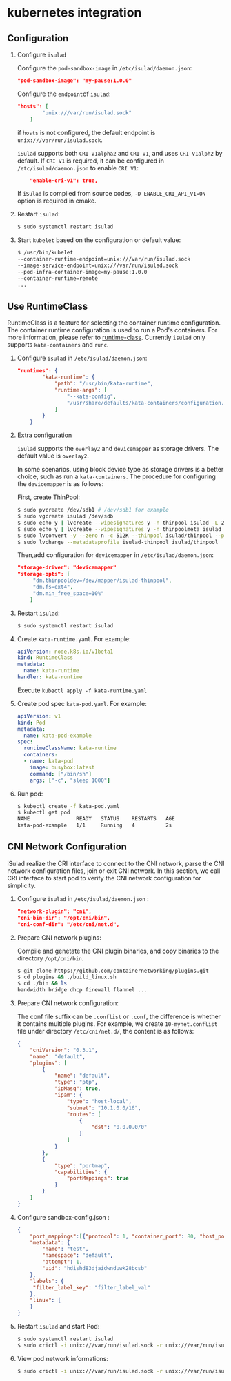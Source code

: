 # kubernetes integration

## Configuration

1. Configure `isulad`

   Configure the `pod-sandbox-image`  in `/etc/isulad/daemon.json`:

   ```json
   "pod-sandbox-image": "my-pause:1.0.0"
   ```

   Configure the `endpoint`of `isulad`:

   ```json
   "hosts": [
           "unix:///var/run/isulad.sock"
       ]
   ```

   if `hosts` is not configured, the default endpoint is `unix:///var/run/isulad.sock`.

   `iSulad` supports both `CRI V1alpha2` and `CRI V1`, and uses `CRI V1alph2` by default.
   If `CRI V1` is required, it can be configured in `/etc/isulad/daemon.json` to enable `CRI V1`:

   ```json
       "enable-cri-v1": true,
   ```

   If `iSulad` is compiled from source codes, `-D ENABLE_CRI_API_V1=ON` option is required in cmake.

2. Restart `isulad`:

   ```bash
   $ sudo systemctl restart isulad
   ```

3. Start `kubelet` based on the configuration or default value:

   ```bash
   $ /usr/bin/kubelet 
   --container-runtime-endpoint=unix:///var/run/isulad.sock
   --image-service-endpoint=unix:///var/run/isulad.sock 
   --pod-infra-container-image=my-pause:1.0.0
   --container-runtime=remote
   ...
   ```

## Use  RuntimeClass

RuntimeClass is a feature for selecting the container runtime configuration. The container runtime configuration is used to run a Pod's containers. For more information, please refer to [runtime-class](https://kubernetes.io/docs/concepts/containers/runtime-class/). Currently `isulad` only supports `kata-containers` and `runc`.

1. Configure `isulad` in `/etc/isulad/daemon.json`:

   ```json
   "runtimes": {
           "kata-runtime": {
               "path": "/usr/bin/kata-runtime",
               "runtime-args": [
                   "--kata-config",
                   "/usr/share/defaults/kata-containers/configuration.toml"
               ]
           }
       }
   ```

2. Extra configuration

   `iSulad` supports the `overlay2` and `devicemapper` as storage drivers. The default value is `overlay2`.

   In some scenarios, using block device type as storage drivers is a better choice, such as run a `kata-containers`. The procedure for configuring the `devicemapper` is as follows:

   First, create ThinPool:

   ```bash
   $ sudo pvcreate /dev/sdb1 # /dev/sdb1 for example
   $ sudo vgcreate isulad /dev/sdb
   $ sudo echo y | lvcreate --wipesignatures y -n thinpool isulad -L 200G
   $ sudo echo y | lvcreate --wipesignatures y -n thinpoolmeta isulad -L 20G
   $ sudo lvconvert -y --zero n -c 512K --thinpool isulad/thinpool --poolmetadata isulad/thinpoolmeta
   $ sudo lvchange --metadataprofile isulad-thinpool isulad/thinpool
   ```

   Then,add configuration for `devicemapper` in `/etc/isulad/daemon.json`:

   ```json
   "storage-driver": "devicemapper"
   "storage-opts": [
   		"dm.thinpooldev=/dev/mapper/isulad-thinpool",
   	    "dm.fs=ext4",
   	    "dm.min_free_space=10%"
       ]
   ```

3. Restart `isulad`:

   ```bash
   $ sudo systemctl restart isulad
   ```

4. Create `kata-runtime.yaml`. For example:

   ```yaml
   apiVersion: node.k8s.io/v1beta1
   kind: RuntimeClass
   metadata:
     name: kata-runtime
   handler: kata-runtime
   ```

   Execute `kubectl apply -f kata-runtime.yaml`

5. Create pod spec `kata-pod.yaml`. For example:

   ```yaml
   apiVersion: v1
   kind: Pod
   metadata:
     name: kata-pod-example
   spec:
     runtimeClassName: kata-runtime
     containers:
     - name: kata-pod
       image: busybox:latest
       command: ["/bin/sh"]
       args: ["-c", "sleep 1000"]
   ```

6. Run pod:

   ```bash
   $ kubectl create -f kata-pod.yaml
   $ kubectl get pod
   NAME               READY   STATUS    RESTARTS   AGE
   kata-pod-example   1/1     Running   4          2s
   ```


## CNI Network Configuration

iSulad realize the CRI interface to connect to the CNI network, parse the CNI network configuration files, join or exit CNI network. In this section, we call CRI interface to start pod to verify the CNI network configuration for simplicity.

1. Configure `isulad` in `/etc/isulad/daemon.json` :

   ```json
   "network-plugin": "cni",
   "cni-bin-dir": "/opt/cni/bin",
   "cni-conf-dir": "/etc/cni/net.d",
   ```

2. Prepare CNI network plugins:

   Compile and genetate the CNI plugin binaries, and copy binaries to the directory `/opt/cni/bin`.

   ```bash
   $ git clone https://github.com/containernetworking/plugins.git
   $ cd plugins && ./build_linux.sh
   $ cd ./bin && ls
   bandwidth bridge dhcp firewall flannel ...
   ```

3. Prepare CNI network configuration:

   The conf file suffix can be `.conflist` or  `.conf`, the difference is whether it contains multiple plugins. For example, we create `10-mynet.conflist`  file under directory `/etc/cni/net.d/`, the content is as follows:

   ```json
   {
       "cniVersion": "0.3.1",
       "name": "default",
       "plugins": [
           {
               "name": "default",
               "type": "ptp",
               "ipMasq": true,
               "ipam": {
                   "type": "host-local",
                   "subnet": "10.1.0.0/16",
                   "routes": [
                       {
                           "dst": "0.0.0.0/0"
                       }
                   ]
               }
           },
           {
               "type": "portmap",
               "capabilities": {
                   "portMappings": true
               }
           }
       ]
   }
   ```

4. Configure sandbox-config.json :

   ```json
   {
       "port_mappings":[{"protocol": 1, "container_port": 80, "host_port": 8080}],
       "metadata": {
           "name": "test",
           "namespace": "default",
           "attempt": 1,
           "uid": "hdishd83djaidwnduwk28bcsb"
       },
       "labels": {
   	    "filter_label_key": "filter_label_val" 
       },
       "linux": {
       }
   }
   ```

5. Restart `isulad` and start Pod:

   ```sh
   $ sudo systemctl restart isulad
   $ sudo crictl -i unix:///var/run/isulad.sock -r unix:///var/run/isulad.sock runp sandbox-config.json
   ```

6. View pod network informations:

   ```sh
   $ sudo crictl -i unix:///var/run/isulad.sock -r unix:///var/run/isulad.sock inspectp <pod-id>
   ```